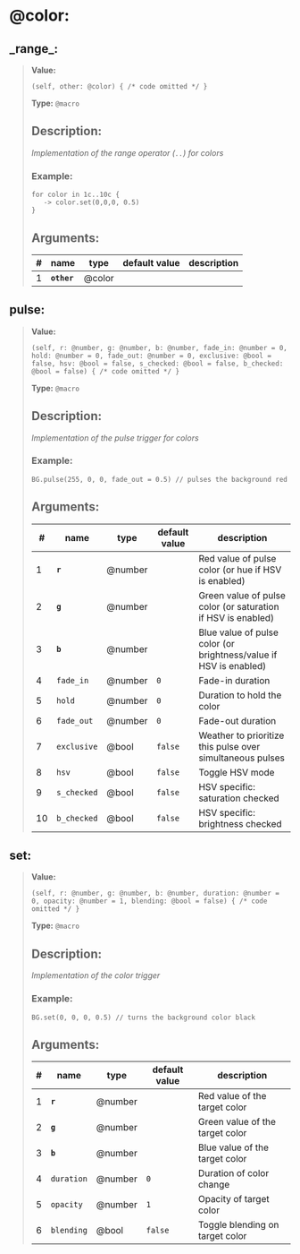   
# **@color**: 
 
## **\_range\_**:

> **Value:** 
>```spwn
>(self, other: @color) { /* code omitted */ }
>``` 
>**Type:** `@macro` 
>## Description: 
> _Implementation of the range operator (`..`) for colors_
>### Example: 
>```spwn
> for color in 1c..10c {
>    -> color.set(0,0,0, 0.5)
>}
>```
>## Arguments:
>
>| # | name | type | default value | description |
>| - | ---- | ---- | ------------- | ----------- |
>| 1 | **`other`** | @color | | |
>

## **pulse**:

> **Value:** 
>```spwn
>(self, r: @number, g: @number, b: @number, fade_in: @number = 0, hold: @number = 0, fade_out: @number = 0, exclusive: @bool = false, hsv: @bool = false, s_checked: @bool = false, b_checked: @bool = false) { /* code omitted */ }
>``` 
>**Type:** `@macro` 
>## Description: 
> _Implementation of the pulse trigger for colors_
>### Example: 
>```spwn
> BG.pulse(255, 0, 0, fade_out = 0.5) // pulses the background red
>```
>## Arguments:
>
>| # | name | type | default value | description |
>| - | ---- | ---- | ------------- | ----------- |
>| 1 | **`r`** | @number | |Red value of pulse color (or hue if HSV is enabled) |
>| 2 | **`g`** | @number | |Green value of pulse color (or saturation if HSV is enabled) |
>| 3 | **`b`** | @number | |Blue value of pulse color (or brightness/value if HSV is enabled) |
>| 4 | `fade_in` | @number | `0` |Fade-in duration |
>| 5 | `hold` | @number | `0` |Duration to hold the color |
>| 6 | `fade_out` | @number | `0` |Fade-out duration |
>| 7 | `exclusive` | @bool | `false` |Weather to prioritize this pulse over simultaneous pulses |
>| 8 | `hsv` | @bool | `false` |Toggle HSV mode |
>| 9 | `s_checked` | @bool | `false` |HSV specific: saturation checked |
>| 10 | `b_checked` | @bool | `false` |HSV specific: brightness checked |
>

## **set**:

> **Value:** 
>```spwn
>(self, r: @number, g: @number, b: @number, duration: @number = 0, opacity: @number = 1, blending: @bool = false) { /* code omitted */ }
>``` 
>**Type:** `@macro` 
>## Description: 
> _Implementation of the color trigger_
>### Example: 
>```spwn
> BG.set(0, 0, 0, 0.5) // turns the background color black
>```
>## Arguments:
>
>| # | name | type | default value | description |
>| - | ---- | ---- | ------------- | ----------- |
>| 1 | **`r`** | @number | |Red value of the target color |
>| 2 | **`g`** | @number | |Green value of the target color |
>| 3 | **`b`** | @number | |Blue value of the target color |
>| 4 | `duration` | @number | `0` |Duration of color change |
>| 5 | `opacity` | @number | `1` |Opacity of target color |
>| 6 | `blending` | @bool | `false` |Toggle blending on target color |
>

